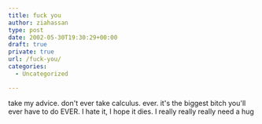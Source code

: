 ```yaml
---
title: fuck you
author: ziahassan
type: post
date: 2002-05-30T19:30:29+00:00
draft: true
private: true
url: /fuck-you/
categories:
  - Uncategorized

---
```

take my advice. don't ever take calculus. ever. it's the biggest bitch you'll ever have to do EVER. I hate it, I hope it dies. I really really really need a hug
